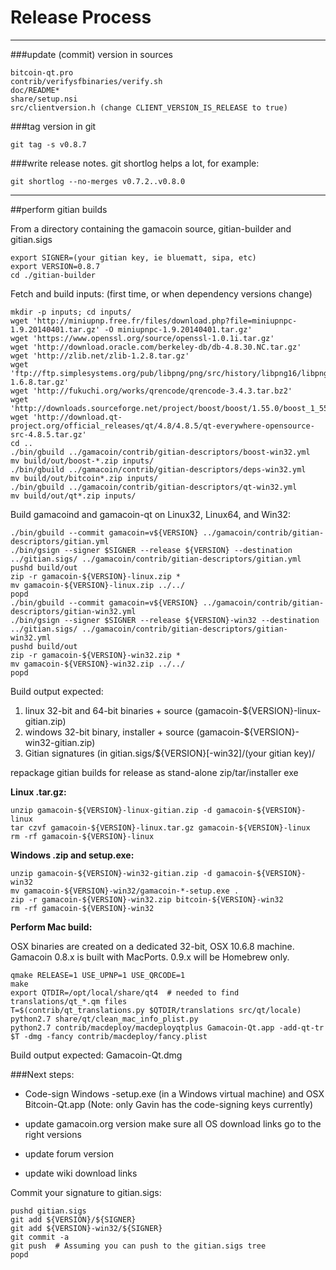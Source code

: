 Release Process
====================

* * *

###update (commit) version in sources


	bitcoin-qt.pro
	contrib/verifysfbinaries/verify.sh
	doc/README*
	share/setup.nsi
	src/clientversion.h (change CLIENT_VERSION_IS_RELEASE to true)

###tag version in git

	git tag -s v0.8.7

###write release notes. git shortlog helps a lot, for example:

	git shortlog --no-merges v0.7.2..v0.8.0

* * *

##perform gitian builds

 From a directory containing the gamacoin source, gitian-builder and gitian.sigs
  
	export SIGNER=(your gitian key, ie bluematt, sipa, etc)
	export VERSION=0.8.7
	cd ./gitian-builder

 Fetch and build inputs: (first time, or when dependency versions change)

	mkdir -p inputs; cd inputs/
	wget 'http://miniupnp.free.fr/files/download.php?file=miniupnpc-1.9.20140401.tar.gz' -O miniupnpc-1.9.20140401.tar.gz'
	wget 'https://www.openssl.org/source/openssl-1.0.1i.tar.gz'
	wget 'http://download.oracle.com/berkeley-db/db-4.8.30.NC.tar.gz'
	wget 'http://zlib.net/zlib-1.2.8.tar.gz'
	wget 'ftp://ftp.simplesystems.org/pub/libpng/png/src/history/libpng16/libpng-1.6.8.tar.gz'
	wget 'http://fukuchi.org/works/qrencode/qrencode-3.4.3.tar.bz2'
	wget 'http://downloads.sourceforge.net/project/boost/boost/1.55.0/boost_1_55_0.tar.bz2'
	wget 'http://download.qt-project.org/official_releases/qt/4.8/4.8.5/qt-everywhere-opensource-src-4.8.5.tar.gz'
	cd ..
	./bin/gbuild ../gamacoin/contrib/gitian-descriptors/boost-win32.yml
	mv build/out/boost-*.zip inputs/
	./bin/gbuild ../gamacoin/contrib/gitian-descriptors/deps-win32.yml
	mv build/out/bitcoin*.zip inputs/
	./bin/gbuild ../gamacoin/contrib/gitian-descriptors/qt-win32.yml
	mv build/out/qt*.zip inputs/

 Build gamacoind and gamacoin-qt on Linux32, Linux64, and Win32:
  
	./bin/gbuild --commit gamacoin=v${VERSION} ../gamacoin/contrib/gitian-descriptors/gitian.yml
	./bin/gsign --signer $SIGNER --release ${VERSION} --destination ../gitian.sigs/ ../gamacoin/contrib/gitian-descriptors/gitian.yml
	pushd build/out
	zip -r gamacoin-${VERSION}-linux.zip *
	mv gamacoin-${VERSION}-linux.zip ../../
	popd
	./bin/gbuild --commit gamacoin=v${VERSION} ../gamacoin/contrib/gitian-descriptors/gitian-win32.yml
	./bin/gsign --signer $SIGNER --release ${VERSION}-win32 --destination ../gitian.sigs/ ../gamacoin/contrib/gitian-descriptors/gitian-win32.yml
	pushd build/out
	zip -r gamacoin-${VERSION}-win32.zip *
	mv gamacoin-${VERSION}-win32.zip ../../
	popd

  Build output expected:

  1. linux 32-bit and 64-bit binaries + source (gamacoin-${VERSION}-linux-gitian.zip)
  2. windows 32-bit binary, installer + source (gamacoin-${VERSION}-win32-gitian.zip)
  3. Gitian signatures (in gitian.sigs/${VERSION}[-win32]/(your gitian key)/

repackage gitian builds for release as stand-alone zip/tar/installer exe

**Linux .tar.gz:**

	unzip gamacoin-${VERSION}-linux-gitian.zip -d gamacoin-${VERSION}-linux
	tar czvf gamacoin-${VERSION}-linux.tar.gz gamacoin-${VERSION}-linux
	rm -rf gamacoin-${VERSION}-linux

**Windows .zip and setup.exe:**

	unzip gamacoin-${VERSION}-win32-gitian.zip -d gamacoin-${VERSION}-win32
	mv gamacoin-${VERSION}-win32/gamacoin-*-setup.exe .
	zip -r gamacoin-${VERSION}-win32.zip bitcoin-${VERSION}-win32
	rm -rf gamacoin-${VERSION}-win32

**Perform Mac build:**

  OSX binaries are created on a dedicated 32-bit, OSX 10.6.8 machine.
  Gamacoin 0.8.x is built with MacPorts.  0.9.x will be Homebrew only.

	qmake RELEASE=1 USE_UPNP=1 USE_QRCODE=1
	make
	export QTDIR=/opt/local/share/qt4  # needed to find translations/qt_*.qm files
	T=$(contrib/qt_translations.py $QTDIR/translations src/qt/locale)
	python2.7 share/qt/clean_mac_info_plist.py
	python2.7 contrib/macdeploy/macdeployqtplus Gamacoin-Qt.app -add-qt-tr $T -dmg -fancy contrib/macdeploy/fancy.plist

 Build output expected: Gamacoin-Qt.dmg

###Next steps:

* Code-sign Windows -setup.exe (in a Windows virtual machine) and
  OSX Bitcoin-Qt.app (Note: only Gavin has the code-signing keys currently)

* update gamacoin.org version
  make sure all OS download links go to the right versions

* update forum version

* update wiki download links

Commit your signature to gitian.sigs:

	pushd gitian.sigs
	git add ${VERSION}/${SIGNER}
	git add ${VERSION}-win32/${SIGNER}
	git commit -a
	git push  # Assuming you can push to the gitian.sigs tree
	popd

